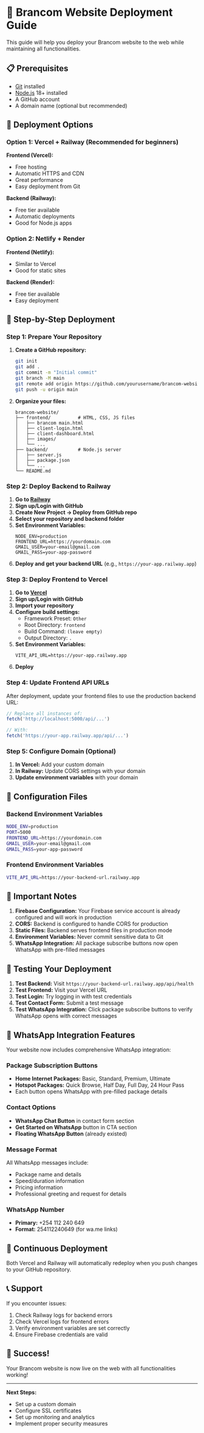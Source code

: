 # 🚀 Brancom Website Deployment Guide

This guide will help you deploy your Brancom website to the web while maintaining all functionalities.

## 📋 Prerequisites

- [Git](https://git-scm.com/) installed
- [Node.js](https://nodejs.org/) 18+ installed
- A GitHub account
- A domain name (optional but recommended)

## 🎯 Deployment Options

### Option 1: Vercel + Railway (Recommended for beginners)

**Frontend (Vercel):**
- Free hosting
- Automatic HTTPS and CDN
- Great performance
- Easy deployment from Git

**Backend (Railway):**
- Free tier available
- Automatic deployments
- Good for Node.js apps

### Option 2: Netlify + Render

**Frontend (Netlify):**
- Similar to Vercel
- Good for static sites

**Backend (Render):**
- Free tier available
- Easy deployment

## 🚀 Step-by-Step Deployment

### Step 1: Prepare Your Repository

1. **Create a GitHub repository:**
   ```bash
   git init
   git add .
   git commit -m "Initial commit"
   git branch -M main
   git remote add origin https://github.com/yourusername/brancom-website.git
   git push -u origin main
   ```

2. **Organize your files:**
   ```
   brancom-website/
   ├── frontend/          # HTML, CSS, JS files
   │   ├── brancom main.html
   │   ├── client-login.html
   │   ├── client-dashboard.html
   │   ├── images/
   │   └── ...
   ├── backend/           # Node.js server
   │   ├── server.js
   │   ├── package.json
   │   └── ...
   └── README.md
   ```

### Step 2: Deploy Backend to Railway

1. **Go to [Railway](https://railway.app/)**
2. **Sign up/Login with GitHub**
3. **Create New Project → Deploy from GitHub repo**
4. **Select your repository and backend folder**
5. **Set Environment Variables:**
   ```
   NODE_ENV=production
   FRONTEND_URL=https://yourdomain.com
   GMAIL_USER=your-email@gmail.com
   GMAIL_PASS=your-app-password
   ```
6. **Deploy and get your backend URL** (e.g., `https://your-app.railway.app`)

### Step 3: Deploy Frontend to Vercel

1. **Go to [Vercel](https://vercel.com/)**
2. **Sign up/Login with GitHub**
3. **Import your repository**
4. **Configure build settings:**
   - Framework Preset: `Other`
   - Root Directory: `frontend`
   - Build Command: `(leave empty)`
   - Output Directory: `.`
5. **Set Environment Variables:**
   ```
   VITE_API_URL=https://your-app.railway.app
   ```
6. **Deploy**

### Step 4: Update Frontend API URLs

After deployment, update your frontend files to use the production backend URL:

```javascript
// Replace all instances of:
fetch('http://localhost:5000/api/...')

// With:
fetch('https://your-app.railway.app/api/...')
```

### Step 5: Configure Domain (Optional)

1. **In Vercel:** Add your custom domain
2. **In Railway:** Update CORS settings with your domain
3. **Update environment variables** with your domain

## 🔧 Configuration Files

### Backend Environment Variables
```bash
NODE_ENV=production
PORT=5000
FRONTEND_URL=https://yourdomain.com
GMAIL_USER=your-email@gmail.com
GMAIL_PASS=your-app-password
```

### Frontend Environment Variables
```bash
VITE_API_URL=https://your-backend-url.railway.app
```

## 🚨 Important Notes

1. **Firebase Configuration:** Your Firebase service account is already configured and will work in production
2. **CORS:** Backend is configured to handle CORS for production
3. **Static Files:** Backend serves frontend files in production mode
4. **Environment Variables:** Never commit sensitive data to Git
5. **WhatsApp Integration:** All package subscribe buttons now open WhatsApp with pre-filled messages

## 🧪 Testing Your Deployment

1. **Test Backend:** Visit `https://your-backend-url.railway.app/api/health`
2. **Test Frontend:** Visit your Vercel URL
3. **Test Login:** Try logging in with test credentials
4. **Test Contact Form:** Submit a test message
5. **Test WhatsApp Integration:** Click package subscribe buttons to verify WhatsApp opens with correct messages

## 📱 WhatsApp Integration Features

Your website now includes comprehensive WhatsApp integration:

### Package Subscription Buttons
- **Home Internet Packages:** Basic, Standard, Premium, Ultimate
- **Hotspot Packages:** Quick Browse, Half Day, Full Day, 24 Hour Pass
- Each button opens WhatsApp with pre-filled package details

### Contact Options
- **WhatsApp Chat Button** in contact form section
- **Get Started on WhatsApp** button in CTA section
- **Floating WhatsApp Button** (already existed)

### Message Format
All WhatsApp messages include:
- Package name and details
- Speed/duration information
- Pricing information
- Professional greeting and request for details

### WhatsApp Number
- **Primary:** +254 112 240 649
- **Format:** 254112240649 (for wa.me links)

## 🔄 Continuous Deployment

Both Vercel and Railway will automatically redeploy when you push changes to your GitHub repository.

## 📞 Support

If you encounter issues:
1. Check Railway logs for backend errors
2. Check Vercel logs for frontend errors
3. Verify environment variables are set correctly
4. Ensure Firebase credentials are valid

## 🎉 Success!

Your Brancom website is now live on the web with all functionalities working!

---

**Next Steps:**
- Set up a custom domain
- Configure SSL certificates
- Set up monitoring and analytics
- Implement proper security measures
